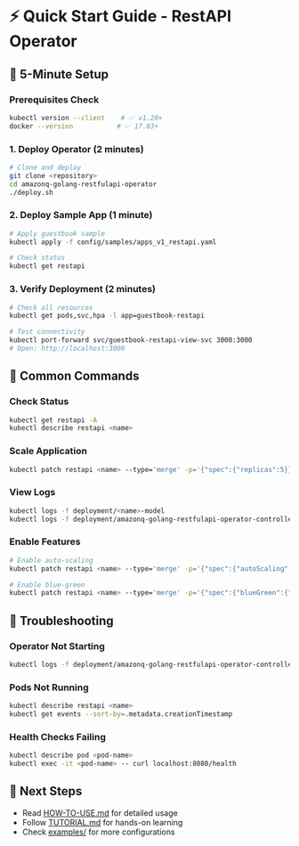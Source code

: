 # ⚡ Quick Start Guide - RestAPI Operator

## 🎯 5-Minute Setup

### Prerequisites Check
```bash
kubectl version --client    # ✅ v1.20+
docker --version           # ✅ 17.03+
```

### 1. Deploy Operator (2 minutes)
```bash
# Clone and deploy
git clone <repository>
cd amazonq-golang-restfulapi-operator
./deploy.sh
```

### 2. Deploy Sample App (1 minute)
```bash
# Apply guestbook sample
kubectl apply -f config/samples/apps_v1_restapi.yaml

# Check status
kubectl get restapi
```

### 3. Verify Deployment (2 minutes)
```bash
# Check all resources
kubectl get pods,svc,hpa -l app=guestbook-restapi

# Test connectivity
kubectl port-forward svc/guestbook-restapi-view-svc 3000:3000
# Open: http://localhost:3000
```

## 🔧 Common Commands

### Check Status
```bash
kubectl get restapi -A
kubectl describe restapi <name>
```

### Scale Application
```bash
kubectl patch restapi <name> --type='merge' -p='{"spec":{"replicas":5}}'
```

### View Logs
```bash
kubectl logs -f deployment/<name>-model
kubectl logs -f deployment/amazonq-golang-restfulapi-operator-controller-manager -n amazonq-golang-restfulapi-operator-system
```

### Enable Features
```bash
# Enable auto-scaling
kubectl patch restapi <name> --type='merge' -p='{"spec":{"autoScaling":{"enabled":true,"maxReplicas":10}}}'

# Enable blue-green
kubectl patch restapi <name> --type='merge' -p='{"spec":{"blueGreen":{"enabled":true}}}'
```

## 🚨 Troubleshooting

### Operator Not Starting
```bash
kubectl logs -f deployment/amazonq-golang-restfulapi-operator-controller-manager -n amazonq-golang-restfulapi-operator-system
```

### Pods Not Running
```bash
kubectl describe restapi <name>
kubectl get events --sort-by=.metadata.creationTimestamp
```

### Health Checks Failing
```bash
kubectl describe pod <pod-name>
kubectl exec -it <pod-name> -- curl localhost:8080/health
```

## 📖 Next Steps

- Read [HOW-TO-USE.md](HOW-TO-USE.md) for detailed usage
- Follow [TUTORIAL.md](TUTORIAL.md) for hands-on learning
- Check [examples/](examples/) for more configurations